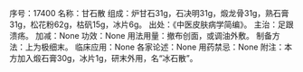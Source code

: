 序号：17400
名称：甘石散
组成：炉甘石31g，石决明31g，煅龙骨31g，熟石膏31g，松花粉62g，枯矾15g，冰片6g。
出处：《中医皮肤病学简编》。
主治：足跟溃疡。
加减：None
功效：None
用法用量：撤布创面，或调油外敷。
制备方法：上为极细末。
临床应用：None
各家论述：None
用药禁忌：None
附注：本方加入煅石膏30g，冰片1g，研末外用，名“冰石散”。
